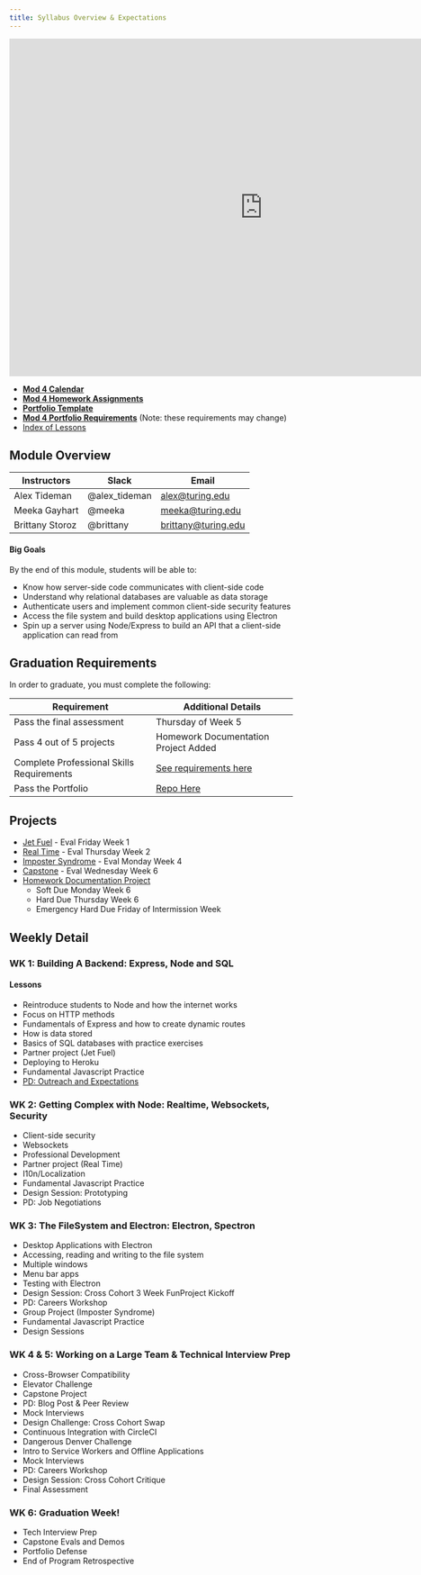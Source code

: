 ```yaml
---
title: Syllabus Overview & Expectations
---
```


<iframe src="https://calendar.google.com/calendar/embed?mode=week&src=casimircreative.com_pe92inv861hml159vg7qh8vpls%40group.calendar.google.com&ctz=America/Denver" style="border: 0" width="900" height="600" frameborder="0" scrolling="no"></iframe>

* [__Mod 4 Calendar__](https://calendar.google.com/calendar/embed?src=casimircreative.com_pe92inv861hml159vg7qh8vpls@group.calendar.google.com&ctz=America/Denver)
* [__Mod 4 Homework Assignments__](https://github.com/turingschool/front-end-submissions-public/blob/master/1608/4-module/homework-submissions.md)
* [__Portfolio Template__](https://raw.githubusercontent.com/turingschool/portfolios/master/template.markdown)
* [__Mod 4 Portfolio Requirements__](https://github.com/turingschool/portfolios#module-4-front-end) (Note: these requirements may change)
* [Index of Lessons](http://frontend.turing.edu/lessons/)

## Module Overview

| Instructors    | Slack         | Email            |
| -------------- |---------------| -----------------|
| Alex Tideman   | @alex_tideman | alex@turing.edu   |
| Meeka Gayhart  | @meeka        | meeka@turing.edu  | 
| Brittany Storoz| @brittany     | brittany@turing.edu |

#### Big Goals

By the end of this module, students will be able to:

- Know how server-side code communicates with client-side code
- Understand why relational databases are valuable as data storage
- Authenticate users and implement common client-side security features
- Access the file system and build desktop  applications using Electron
- Spin up a server using Node/Express to build an API that a client-side application can read from

## Graduation Requirements

In order to graduate, you must complete the following:

| Requirement               | Additional Details |
| ------------------------- | ------------------ |
| Pass the final assessment | Thursday of Week 5 |
| Pass 4 out of 5 projects  | Homework Documentation Project Added |
| Complete Professional Skills Requirements | [See requirements here](http://backend.turing.edu/professional_development/modacule_four/outreach_plan) |
| Pass the Portfolio        | [Repo Here](https://github.com/turingschool/portfolios) |

## Projects

- [Jet Fuel](http://frontend.turing.edu/projects/jet-fuel.html) - Eval Friday Week 1
- [Real Time](http://frontend.turing.edu/projects/real-time.html) - Eval Thursday Week 2
- [Imposter Syndrome](http://frontend.turing.edu/projects/imposter-syndrome.html) - Eval Monday Week 4
- [Capstone](http://frontend.turing.edu/projects/capstone.html) - Eval Wednesday Week 6
- [Homework Documentation Project](http://frontend.turing.edu/projects/mod-4-assignments-assignment.html)
  - Soft Due Monday Week 6
  - Hard Due Thursday Week 6
  - Emergency Hard Due Friday of Intermission Week

## Weekly Detail

### WK 1: Building A Backend: Express, Node and SQL

#### Lessons

- Reintroduce students to Node and how the internet works
- Focus on HTTP methods
- Fundamentals of Express and how to create dynamic routes
- How is data stored
- Basics of SQL databases with practice exercises
- Partner project (Jet Fuel)
- Deploying to Heroku
- Fundamental Javascript Practice
- [PD: Outreach and Expectations](http://backend.turing.edu/professional_development/module_four/outreach_plan)

### WK 2: Getting Complex with Node: Realtime, Websockets, Security

- Client-side security
- Websockets
- Professional Development 
- Partner project (Real Time)
- I10n/Localization
- Fundamental Javascript Practice
- Design Session: Prototyping
- PD: Job Negotiations

### WK 3: The FileSystem and Electron: Electron, Spectron

- Desktop Applications with Electron
- Accessing, reading and writing to the file system
- Multiple windows
- Menu bar apps
- Testing with Electron
- Design Session: Cross Cohort 3 Week FunProject Kickoff
- PD: Careers Workshop
- Group Project (Imposter Syndrome)
- Fundamental Javascript Practice
- Design Sessions

### WK 4 & 5: Working on a Large Team & Technical Interview Prep

- Cross-Browser Compatibility
- Elevator Challenge
- Capstone Project
- PD: Blog Post & Peer Review
- Mock Interviews
- Design Challenge: Cross Cohort Swap
- Continuous Integration with CircleCI
- Dangerous Denver Challenge
- Intro to Service Workers and Offline Applications
- Mock Interviews
- PD: Careers Workshop
- Design Session: Cross Cohort Critique
- Final Assessment

### WK 6: Graduation Week!

- Tech Interview Prep
- Capstone Evals and Demos
- Portfolio Defense
- End of Program Retrospective
